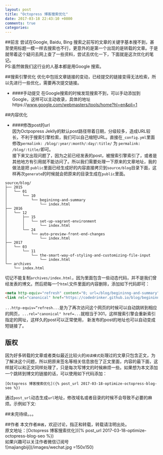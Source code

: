 ```yaml
---
layout: post
title: "Octopress 博客搜索优化"
date: 2017-03-18 22:43:10 +0800
comments: true
categories: 
---
```


##前言
尝试在Google, Baidu, Bing 搜索之前写的文章的关键字基本搜不到，甚至使用标题一模一样去搜索也不行，更意外的是第一个出现的是转载的文章。于是就带着这个疑问去网上查了一些资料，尝试去优化一下，下面就是这次优化的笔记。  
PS:虽然做我们这行业的人基本都是用Google 搜索。

##搜索引擎优化
优化中包括文章链接的变动，已经提交的链接变得无法检索，所以先进行一些优化，需要再次提交链接。

* ####手动提交
在Google搜索的时候发现搜索不到，可以手动添加到Google，这样可以主动收录，具体的地址https://www.google.com/webmasters/tools/home?hl=en&pli=1

##内容优化

* ####修改post的url  
因为Octpopress Jeklly的默认post路径带着日期，分级较多，造成URL较长，不利于搜索引擎检索，我们可以自己缩短URL。直接在`_config.yml`里面修改`permalink: /blog/:year/:month/:day/:title/` 为 `permalink: /blog/:title/`即可。  
接下来又出现问题了，因为之前已经发表的post，被搜索引擎索引了，或者是其他地方有引用就不能访问了。所以我们需要处理一下原来的文章地址，我的做法是把 `public`里面已经生成好的内容直接拷贝到`source/blog`目录下面，这样再次`generate`的时候就会把原来的目录生成在`public`里面。
```
source/blog/
├── 2015
│   └── 01
│       └── 10
│           └── begininng-and-summary
│               └── index.html
├── 2016
│   └── 12
│       ├── 15
│       │   └── set-up-vagrant-environment
│       │       └── index.html
│       └── 24
│           └── auto-preview-front-end-changes
│               └── index.html
├── 2017
│   └── 03
│       └── 11
│           └── the-smart-way-of-styling-and-customizing-file-input
│               └── index.html
└── archives
    └── index.html
```
切记不能复制`archives/index.html`，因为里面包含一些动态代码，并不是我们曾经发表的博文。然后把每一个`html`文件里面的内容删除，添加如下代码即可：
```html
<meta http-equiv="refresh" content="0; url=/blog/begininng-and-summary">
<link rel="canonical" href="https://codedrinker.github.io/blog/begininng-and-summary" />
```
`...http-equiv=“refresh...`是为了再次访问这个网页的时候可以自动跳转到相应的网页，`...rel="canonical" href=...`就相当于301，这样搜索引擎会重新索引指定的网址，这样久的post可以正常使用， 新发布的post的地址也可以自动变成短链接了。


## 版权
因为好多转载的文章或者类似最近比较火的`阅读模式`处理过的文章只包含正文，为了解决这个问题，所以把原来签名等相关信息放在了正文里面，内容的最下面，这样就可以和正文同样处理了，只是每次写博文的时候麻烦一些。如果想为本文添加一个跳转到博文的链接的话，可以使用如下代码添加：  
```
[Octopress 博客搜索优化]({% post_url 2017-03-18-optimize-octopress-blog-seo %})
```
通过`post_url`动态生成`url`地址，修改域名或者目录的时候不会导致不必要的麻烦。示例如下文:

##未完待续。。。

##作者
本文作者`麻酱`，欢迎讨论，指正和转载，转载请注明出处。  
原文地址：[Octopress 博客搜索优化]({% post_url 2017-03-18-optimize-octopress-blog-seo %})  
如果兴趣可以关注作者微信订阅号  
![majiangbiji](/images/wechat.jpg =150x150) 